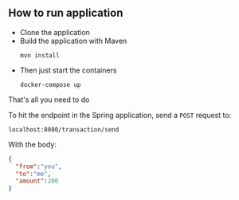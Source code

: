 ## How to run application

- Clone the application
- Build the application with Maven
  ```
  mvn install
  ```
- Then just start the containers
  ```
  docker-compose up
  ```
That's all you need to do
 
To hit the endpoint in the Spring application, send a `POST` request to:
```
localhost:8080/transaction/send
```
With the body:
```json
{
  "from":"you",
  "to":"me",
  "amount":200
}
```